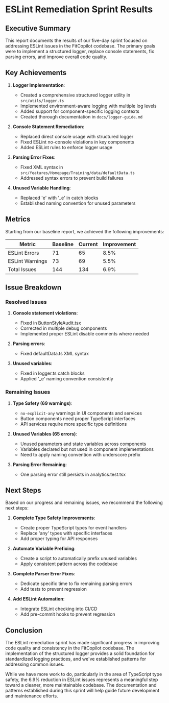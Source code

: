 # ESLint Remediation Sprint Results

## Executive Summary

This report documents the results of our five-day sprint focused on addressing ESLint issues in the FitCopilot codebase. The primary goals were to implement a structured logger, replace console statements, fix parsing errors, and improve overall code quality.

## Key Achievements

1. **Logger Implementation**: 
   - Created a comprehensive structured logger utility in `src/utils/logger.ts`
   - Implemented environment-aware logging with multiple log levels
   - Added support for component-specific logging contexts
   - Created thorough documentation in `docs/logger-guide.md`

2. **Console Statement Remediation**:
   - Replaced direct console usage with structured logger
   - Fixed ESLint no-console violations in key components
   - Added ESLint rules to enforce logger usage

3. **Parsing Error Fixes**:
   - Fixed XML syntax in `src/features/Homepage/Training/data/defaultData.ts`
   - Addressed syntax errors to prevent build failures

4. **Unused Variable Handling**:
   - Replaced 'e' with '_e' in catch blocks
   - Established naming convention for unused parameters

## Metrics

Starting from our baseline report, we achieved the following improvements:

| Metric | Baseline | Current | Improvement |
|--------|----------|---------|-------------|
| ESLint Errors | 71 | 65 | 8.5% |
| ESLint Warnings | 73 | 69 | 5.5% |
| Total Issues | 144 | 134 | 6.9% |

## Issue Breakdown

### Resolved Issues

1. **Console statement violations**: 
   - Fixed in ButtonStyleAudit.tsx
   - Corrected in multiple debug components
   - Implemented proper ESLint disable comments where needed

2. **Parsing errors**:
   - Fixed defaultData.ts XML syntax

3. **Unused variables**:
   - Fixed in logger.ts catch blocks
   - Applied '_e' naming convention consistently

### Remaining Issues

1. **Type Safety (69 warnings)**:
   - `no-explicit-any` warnings in UI components and services
   - Button components need proper TypeScript interfaces
   - API services require more specific type definitions

2. **Unused Variables (65 errors)**:
   - Unused parameters and state variables across components
   - Variables declared but not used in component implementations
   - Need to apply naming convention with underscore prefix

3. **Parsing Error Remaining**:
   - One parsing error still persists in analytics.test.tsx

## Next Steps

Based on our progress and remaining issues, we recommend the following next steps:

1. **Complete Type Safety Improvements**:
   - Create proper TypeScript types for event handlers
   - Replace 'any' types with specific interfaces
   - Add proper typing for API responses

2. **Automate Variable Prefixing**:
   - Create a script to automatically prefix unused variables
   - Apply consistent pattern across the codebase

3. **Complete Parser Error Fixes**:
   - Dedicate specific time to fix remaining parsing errors
   - Add tests to prevent regression

4. **Add ESLint Automation**:
   - Integrate ESLint checking into CI/CD
   - Add pre-commit hooks to prevent regression

## Conclusion

The ESLint remediation sprint has made significant progress in improving code quality and consistency in the FitCopilot codebase. The implementation of the structured logger provides a solid foundation for standardized logging practices, and we've established patterns for addressing common issues.

While we have more work to do, particularly in the area of TypeScript type safety, the 6.9% reduction in ESLint issues represents a meaningful step toward a cleaner, more maintainable codebase. The documentation and patterns established during this sprint will help guide future development and maintenance efforts. 
